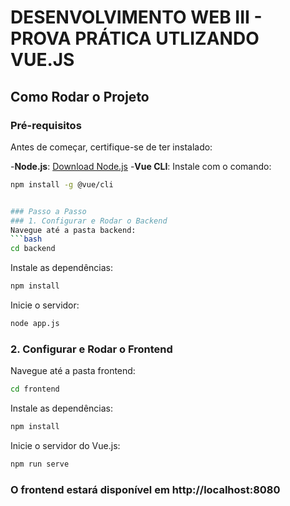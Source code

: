 # DESENVOLVIMENTO WEB III - PROVA PRÁTICA UTLIZANDO VUE.JS

## Como Rodar o Projeto


### Pré-requisitos

Antes de começar, certifique-se de ter instalado:

-**Node.js**: [Download Node.js](https://nodejs.org)
-**Vue CLI**: Instale com o comando:
```bash
npm install -g @vue/cli


### Passo a Passo
### 1. Configurar e Rodar o Backend
Navegue até a pasta backend:
```bash
cd backend
```

Instale as dependências:
```bash
npm install
```

Inicie o servidor:
```bash
node app.js
```

### 2. Configurar e Rodar o Frontend
Navegue até a pasta frontend:
```bash
cd frontend
```

Instale as dependências:
```bash
npm install
```
Inicie o servidor do Vue.js:
```bash
npm run serve
```

### O frontend estará disponível em http://localhost:8080
